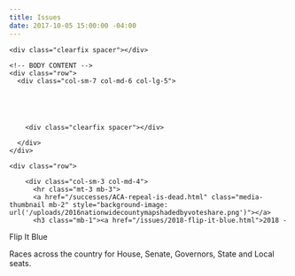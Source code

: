 ```yaml
---
title: Issues
date: 2017-10-05 15:00:00 -04:00
---
```


<div class="container">

    <div class="clearfix spacer"></div>

    <!-- BODY CONTENT -->
    <div class="row">
      <div class="col-sm-7 col-md-6 col-lg-5">
        


        

        <div class="clearfix spacer"></div>

      </div>
    </div>

    <div class="row">
      
        <div class="col-sm-3 col-md-4">
          <hr class="mt-3 mb-3">
          <a href="/successes/ACA-repeal-is-dead.html" class="media-thumbnail mb-2" style="background-image: url('/uploads/2016nationwidecountymapshadedbyvoteshare.png')"></a>
          <h3 class="mb-1"><a href="/issues/2018-flip-it-blue.html">2018 -
 Flip It Blue</a></h3>
          <div class="text-muted post-body mt-0 mb-4"><p>Races across the country for House, Senate, Governors, State and Local seats.

<!-- END CONTAINER -->